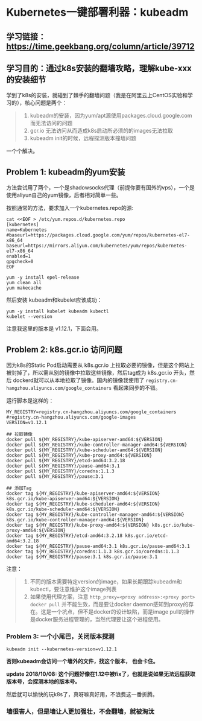 # Kubernetes一键部署利器：kubeadm
## 学习链接：https://time.geekbang.org/column/article/39712

## 学习目的：通过k8s安装的翻墙攻略，理解kube-xxx的安装细节

学到了k8s的安装，就碰到了棘手的翻墙问题（我是在阿里云上CentOS实验和学习的），核心问题是两个：
> 1. kubeadm的安装，因为yum/apt源使用packages.cloud.google.com而无法访问的问题
> 2. gcr.io 无法访问从而造成k8s启动所必须的的images无法拉取
> 3. kubeadm init的时候，远程探测版本撞墙问题

一个个解决。

## Problem 1: kubeadm的yum安装
方法尝试用了两个，一个是shadowsocks代理（前提你要有国外的vps），一个是使用aliyun自己的yum镜像，后者相对简单一些。

按照通常的方法，要求加入一个kubernetes.repo的源:

```
cat <<EOF > /etc/yum.repos.d/kubernetes.repo
[kubernetes]
name=Kubernetes
#baseurl=https://packages.cloud.google.com/yum/repos/kubernetes-el7-x86_64
baseurl=https://mirrors.aliyun.com/kubernetes/yum/repos/kubernetes-el7-x86_64
enabled=1
gpgcheck=0
EOF

yum -y install epel-release
yum clean all
yum makecache
```

然后安装 kubeadm和kubelet应该成功：
```
yum -y install kubelet kubeadm kubectl 
kubelet --version
```
注意我这里的版本是 v1.12.1，下面会用。

## Problem 2: k8s.gcr.io 访问问题
因为k8s的Static Pod启动需要从 k8s.gcr.io 上拉取必要的镜像，但是这个网站上被封掉了，所以需从别的镜像中拉取这些镜像，然后tag成为 k8s.gcr.io 开头，然后 dockerd就可以从本地拉取了镜像。国内的镜像我使用了 `registry.cn-hangzhou.aliyuncs.com/google_containers` 看起来同步的不错。

运行脚本是这样的：
```
MY_REGISTRY=registry.cn-hangzhou.aliyuncs.com/google_containers
#registry.cn-hangzhou.aliyuncs.com/google-images
VERSION=v1.12.1

## 拉取镜像
docker pull ${MY_REGISTRY}/kube-apiserver-amd64:${VERSION}
docker pull ${MY_REGISTRY}/kube-controller-manager-amd64:${VERSION}
docker pull ${MY_REGISTRY}/kube-scheduler-amd64:${VERSION}
docker pull ${MY_REGISTRY}/kube-proxy-amd64:${VERSION}
docker pull ${MY_REGISTRY}/etcd-amd64:3.2.18
docker pull ${MY_REGISTRY}/pause-amd64:3.1
docker pull ${MY_REGISTRY}/coredns:1.1.3
docker pull ${MY_REGISTRY}/pause:3.1

## 添加Tag
docker tag ${MY_REGISTRY}/kube-apiserver-amd64:${VERSION} k8s.gcr.io/kube-apiserver-amd64:${VERSION}
docker tag ${MY_REGISTRY}/kube-scheduler-amd64:${VERSION} k8s.gcr.io/kube-scheduler-amd64:${VERSION}
docker tag ${MY_REGISTRY}/kube-controller-manager-amd64:${VERSION} k8s.gcr.io/kube-controller-manager-amd64:${VERSION}
docker tag ${MY_REGISTRY}/kube-proxy-amd64:${VERSION} k8s.gcr.io/kube-proxy-amd64:${VERSION}
docker tag ${MY_REGISTRY}/etcd-amd64:3.2.18 k8s.gcr.io/etcd-amd64:3.2.18
docker tag ${MY_REGISTRY}/pause-amd64:3.1 k8s.gcr.io/pause-amd64:3.1
docker tag ${MY_REGISTRY}/coredns:1.1.3 k8s.gcr.io/coredns:1.1.3
docker tag ${MY_REGISTRY}/pause:3.1 k8s.gcr.io/pause:3.1
```

注意：
> 1. 不同的版本需要特定version的image，如果长期跟踪kubeadm和kubectl，要注意维护这个image列表  
> 2. 如果使用代理方案，注意 `http_proxy=<proxy address>:<proxy port> docker pull` 并不能生效，而是要让docker daemon感知到proxy的存在。这是一个坑点，但不是docker的设计缺陷，而是image pull的操作是docker服务进程管理的，当然代理要让这个进程使用。

### __Problem 3: 一个小尾巴，关闭版本探测__
```
kubeadm init --kubernetes-version=v1.12.1
```
__否则kubeadm会访问一个墙外的文件，找这个版本， 也会卡住。__

**update 2018/10/08: 这个问题好像在1.12中被fix了，也就是说如果无法远程获取版本号，会探测本地的版本号。**


然后就可以愉快的玩k8s了，真呀嘛真好用，不浪费这一番折腾。


### 墙很害人，但是墙让人更加强壮，不会翻墙，就被淘汰